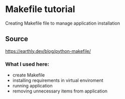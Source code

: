 # Makefile tutorial

Creating Makefile file to manage application installation

## Source
https://earthly.dev/blog/python-makefile/

### What I used here:
- create Makefile
- installing requirements in virtual enviroment
- running application
- removing unnecessary items from application
